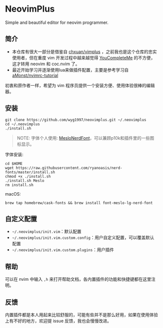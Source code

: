 # NeovimPlus

Simple and beautiful editor for neovim programmer.

## 简介

- 本仓库有很大一部分是借鉴自 [chxuan/vimplus](https://github.com/chxuan/vimplus) ，之前我也是这个仓库的忠实使用者，但在重度 vim 开发过程中越来越觉得 [YouCompleteMe](https://github.com/ycm-core/YouCompleteMe) 的不方便，这才转用 neovim 和 coc.nvim 了。
- 最近开始学习并逐渐使用lua来做插件配置，主要是参考学习自 [aMonst/nvimrc-tutorial](https://github.com/aMonst/nvimrc-tutorial/tree/main)

初衷和原作者一样，希望为 vim 程序员提供一个安装方便、使用体验很棒的编辑器。

## 安装

```shell
git clone https://github.com/wyg1997/neovimplus.git ~/.neovimplus
cd ~/.neovimplus
./install.sh
```

> NOTE: 字体个人使用: [MesloNerdFont](https://github.com/ryanoasis/nerd-fonts/tree/master/patched-fonts/Meslo/M)，可以兼顾p10k和插件里的一些图标显示。

字体安装:

```shell
cd $HOME
wget https://raw.githubusercontent.com/ryanoasis/nerd-fonts/master/install.sh
chmod +x ./install.sh
./install.sh Meslo
rm install.sh
```

macOS:

```shell
brew tap homebrew/cask-fonts && brew install font-meslo-lg-nerd-font
```

## 自定义配置

- `~/.neovimplus/init.vim`：默认配置
- `~/.neovimplus/init.vim.custom.config`：用户自定义配置，可以覆盖默认配置
- `~/.neovimplus/init.vim.custom.plugins`：用户插件

## 帮助

可以在 nvim 中输入 `,h` 来打开帮助文档，各内置插件的功能和快捷键都在这里注明。

## 反馈

内置插件都是本人用起来比较舒服的，可能有些并不是那么好用，如果在使用体验上有不好的地方，欢迎提 issue 反馈，我也会慢慢改进。

